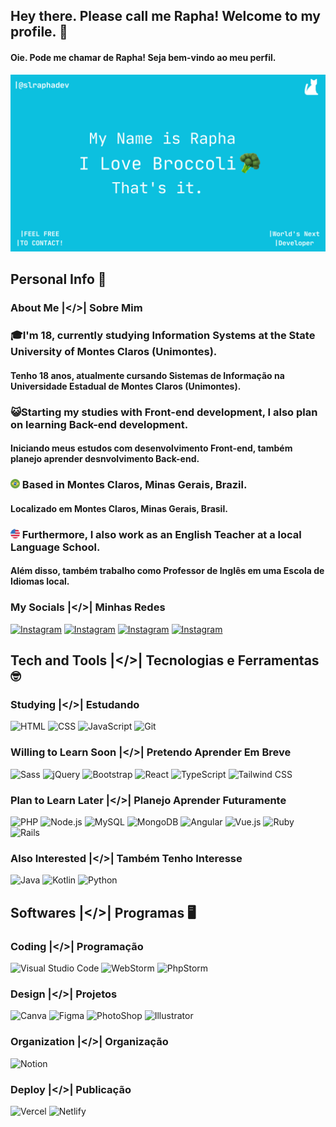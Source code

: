 ## Hey there. Please call me Rapha! Welcome to my profile. 👋
<h4>Oie. Pode me chamar de Rapha! Seja bem-vindo ao meu perfil.</h4>
<img src="https://github.com/slraphadev/slraphadev/blob/main/src/github%20header.png">

## Personal Info 🪪

### About Me |</>| Sobre Mim
<div>
 <h3>🎓I'm 18, currently studying Information Systems at the State University of Montes Claros (Unimontes).</h3>
 <h4>Tenho 18 anos, atualmente cursando Sistemas de Informação na Universidade Estadual de Montes Claros (Unimontes).</h4>
 <h3>😺Starting my studies with Front-end development, I also plan on learning Back-end development.</h3>
 <h4>Iniciando meus estudos com desenvolvimento Front-end, também planejo aprender desnvolvimento Back-end.</h4>
 <h3><img src="https://github.com/HatScripts/circle-flags/blob/gh-pages/flags/br.svg" width="15" height="15"/>   Based in Montes Claros, Minas Gerais, Brazil.</h3>
 <h4>Localizado em Montes Claros, Minas Gerais, Brasil.</h4>
 <h3><img src="https://github.com/HatScripts/circle-flags/blob/gh-pages/flags/us.svg" width="15" height="15"/>   Furthermore, I also work as an English Teacher at a local Language School.</h3>
 <h4>Além disso, também trabalho como Professor de Inglês em uma Escola de Idiomas local.</h4>
</div>

### My Socials |</>| Minhas Redes
<div>
 <a href="https://www.instagram.com/slrapha" target="_blank"><img alt="Instagram" width="40" height="40" src="https://github.com/dheereshagrwal/colored-icons/blob/master/public/logos/instagram/instagram.svg" target="_blank"></a>
 <a href="https://www.x.com/slrapha" target="_blank"><img alt="Instagram" width="40" height="40" src="https://github.com/dheereshagrwal/colored-icons/blob/master/public/logos/x/x-light.svg" target="_blank"></a>
 <a href="https://www.github.com/slraphadev" target="_blank"><img alt="Instagram" width="40" height="40" src="https://github.com/dheereshagrwal/colored-icons/blob/master/public/logos/github/github-light.svg" target="_blank"></a>
 <a href="https://www.gitlab.com/slraphadev" target="_blank"><img alt="Instagram" width="40" height="40" src="https://cdn.jsdelivr.net/gh/devicons/devicon@latest/icons/gitlab/gitlab-original.svg" target="_blank"></a>
</div>
 
## Tech and Tools |</>| Tecnologias e Ferramentas 🤓

### Studying |</>| Estudando
<div>
 <img src="https://cdn.jsdelivr.net/gh/devicons/devicon@latest/icons/html5/html5-original.svg" width="40" height="40" alt="HTML"/>
 <img src="https://cdn.jsdelivr.net/gh/devicons/devicon@latest/icons/css3/css3-original.svg" width="40" height="40" alt="CSS"/>
 <img src="https://cdn.jsdelivr.net/gh/devicons/devicon@latest/icons/javascript/javascript-original.svg" width="40" height="40" alt="JavaScript"/>
 <img src="https://cdn.jsdelivr.net/gh/devicons/devicon@latest/icons/git/git-original.svg" width="40" height="40" alt="Git"/>
</div>

### Willing to Learn Soon |</>| Pretendo Aprender Em Breve
<div>
 <img src="https://cdn.jsdelivr.net/gh/devicons/devicon@latest/icons/sass/sass-original.svg" width="40" height="40" alt="Sass"/>
 <img src="https://cdn.jsdelivr.net/gh/devicons/devicon@latest/icons/jquery/jquery-original.svg" width="40" height="40" alt="jQuery"/>
 <img src="https://cdn.jsdelivr.net/gh/devicons/devicon@latest/icons/bootstrap/bootstrap-original.svg" width="40" height="40" alt="Bootstrap"/>
 <img src="https://cdn.jsdelivr.net/gh/devicons/devicon@latest/icons/react/react-original.svg" width="40" height="40" alt="React"/>
 <img src="https://cdn.jsdelivr.net/gh/devicons/devicon@latest/icons/typescript/typescript-original.svg" width="40" height="40" alt="TypeScript"/>
 <img src="https://cdn.jsdelivr.net/gh/devicons/devicon@latest/icons/tailwindcss/tailwindcss-original.svg" width="40" height="40" alt="Tailwind CSS"/>
</div>

### Plan to Learn Later |</>| Planejo Aprender Futuramente
<div>
 <img src="https://cdn.jsdelivr.net/gh/devicons/devicon@latest/icons/php/php-original.svg" width="40" height="40" alt="PHP"/>
 <img src="https://github.com/dheereshagrwal/colored-icons/blob/master/public/logos/nodejs/nodejs.svg" width="40" height="40" alt="Node.js"/>
 <img src="https://cdn.jsdelivr.net/gh/devicons/devicon@latest/icons/mysql/mysql-original.svg" width="40" height="40" alt="MySQL"/>
 <img src="https://cdn.jsdelivr.net/gh/devicons/devicon@latest/icons/mongodb/mongodb-original.svg" width="40" height="40" alt="MongoDB"/>
 <img src="https://miro.medium.com/v2/resize:fit:1400/1*Klh1l7wkoG6PDPb9A5oCHQ.png" width="40" height="40" alt="Angular"/>
 <img src="https://cdn.jsdelivr.net/gh/devicons/devicon@latest/icons/vuejs/vuejs-original.svg" width="40" height="40" alt="Vue.js"/>
 <img src="https://cdn.jsdelivr.net/gh/devicons/devicon@latest/icons/ruby/ruby-original.svg" width="40" height="40" alt="Ruby"/>
 <img src="https://cdn.jsdelivr.net/gh/devicons/devicon@latest/icons/rails/rails-plain.svg" width="40" height="40" alt="Rails"/>
</div>

### Also Interested |</>| Também Tenho Interesse
<div>
 <img src="https://github.com/dheereshagrwal/colored-icons/blob/master/public/logos/java/java.svg" width="40" height="40" alt="Java"/>
 <img src="https://cdn.jsdelivr.net/gh/devicons/devicon@latest/icons/kotlin/kotlin-original.svg" width="40" height="40" alt="Kotlin"/>
 <img src="https://cdn.jsdelivr.net/gh/devicons/devicon@latest/icons/python/python-original.svg" width="40" height="40" alt="Python"/>
</div>

## Softwares |</>| Programas 🖥️

### Coding |</>| Programação
<div>
 <img src="https://cdn.jsdelivr.net/gh/devicons/devicon@latest/icons/vscode/vscode-original.svg" width="40" height="40" alt="Visual Studio Code"/>
 <img src="https://cdn.jsdelivr.net/gh/devicons/devicon@latest/icons/webstorm/webstorm-original.svg" width="40" height="40" alt="WebStorm"/>
 <img src="https://cdn.jsdelivr.net/gh/devicons/devicon@latest/icons/phpstorm/phpstorm-original.svg" width="40" height="40" alt="PhpStorm"/>
</div>

### Design |</>| Projetos
<div>
 <img src="https://cdn.jsdelivr.net/gh/devicons/devicon@latest/icons/canva/canva-original.svg" width="40" height="40" alt="Canva"/>
 <img src="https://cdn.jsdelivr.net/gh/devicons/devicon@latest/icons/figma/figma-original.svg" width="40" height="40" alt="Figma"/>
 <img src="https://upload.wikimedia.org/wikipedia/commons/a/af/Adobe_Photoshop_CC_icon.svg" width="40" height="40" alt="PhotoShop"/>
 <img src="https://upload.wikimedia.org/wikipedia/commons/f/fb/Adobe_Illustrator_CC_icon.svg" width="40" height="40" alt="Illustrator"/>
</div>

### Organization |</>| Organização
<div>
 <img src="https://cdn.jsdelivr.net/gh/devicons/devicon@latest/icons/notion/notion-original.svg" width="40" height="40" alt="Notion"/>
</div>

### Deploy |</>| Publicação
<div>
 <img src="https://github.com/dheereshagrwal/colored-icons/blob/master/public/logos/vercel/vercel-light.svg" width="40" height="40" alt="Vercel"/>
 <img src="https://cdn.jsdelivr.net/gh/devicons/devicon@latest/icons/netlify/netlify-original.svg" width="40" height="40" alt="Netlify"/>
</div>
